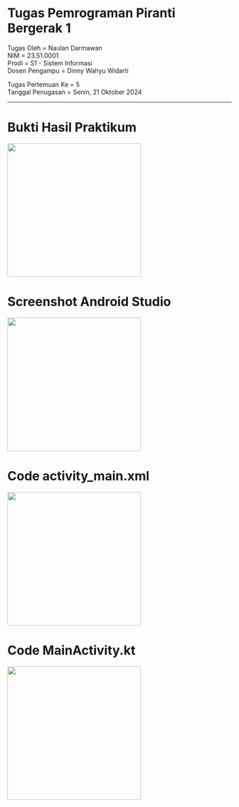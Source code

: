 # Tugas Pemrograman Piranti Bergerak 1
Tugas Oleh = Naulan Darmawan <br>
NIM = 23.51.0001 <br>
Prodi = S1 - Sistem Informasi <br>
Dosen Pengampu = Dinny Wahyu Widarti

Tugas Pertemuan Ke = 5 <br>
Tanggal Penugasan = Senin, 21 Oktober 2024 <br>
<hr>

# Bukti Hasil Praktikum
<img src="https://github.com/user-attachments/assets/9d8581c7-6b2a-4ada-a58e-d11d499757ac" width="300">

# Screenshot Android Studio
<img src="https://github.com/user-attachments/assets/311b2150-7813-4e9a-9a72-a87cae4ee2de" width="300">

# Code activity_main.xml
<img src="https://github.com/user-attachments/assets/9c03739f-ddd6-46a0-84b4-8ec3da0cfa97" width="300">

# Code MainActivity.kt
<img src="https://github.com/user-attachments/assets/d3120941-f552-43a4-a7e3-815d70df2072" width="300">
